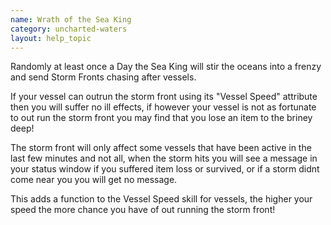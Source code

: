 ```yaml
---
name: Wrath of the Sea King
category: uncharted-waters
layout: help_topic
---
```

Randomly at least once a Day the Sea King will stir the oceans into a frenzy and send Storm Fronts chasing after vessels.

If your vessel can outrun the storm front using its "Vessel Speed" attribute then you will suffer no ill effects, if however your vessel is not as fortunate to out run the storm front you may find that you lose an item to the briney deep!

The storm front will only affect some vessels that have been active in the last few minutes and not all, when the storm hits you will see a message in your status window if you suffered item loss or survived, or if a storm didnt come near you you will get no message.

This adds a function to the Vessel Speed skill for vessels, the higher your speed the more chance you have of out running the storm front!